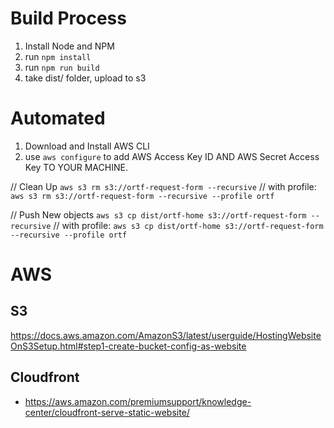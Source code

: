 # Build Process

1. Install Node and NPM
2. run `npm install`
3. run `npm run build`
4. take dist/<application> folder, upload to s3

# Automated
1. Download and Install AWS CLI
2. use `aws configure` to add AWS Access Key ID AND AWS Secret Access Key TO YOUR MACHINE.

// Clean Up
`aws s3 rm s3://ortf-request-form --recursive`
// with profile:
`aws s3 rm s3://ortf-request-form --recursive --profile ortf`

// Push New objects
`aws s3 cp dist/ortf-home s3://ortf-request-form --recursive`
// with profile:
`aws s3 cp dist/ortf-home s3://ortf-request-form --recursive --profile ortf`

# AWS

## S3
https://docs.aws.amazon.com/AmazonS3/latest/userguide/HostingWebsiteOnS3Setup.html#step1-create-bucket-config-as-website

## Cloudfront
- https://aws.amazon.com/premiumsupport/knowledge-center/cloudfront-serve-static-website/
